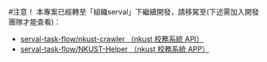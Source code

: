 #注意！
本專案已經轉至「組織serval」下繼續開發，請移駕至(下述需加入開發團隊才能查看)：
 - [serval-task-flow/nkust-crawler （nkust 校務系統 API）](https://github.com/serval-task-flow/nkust_crawler)
 - [serval-task-flow/NKUST-Helper （nkust 校務系統 APP）](https://github.com/serval-task-flow/NKUST-Helper)

